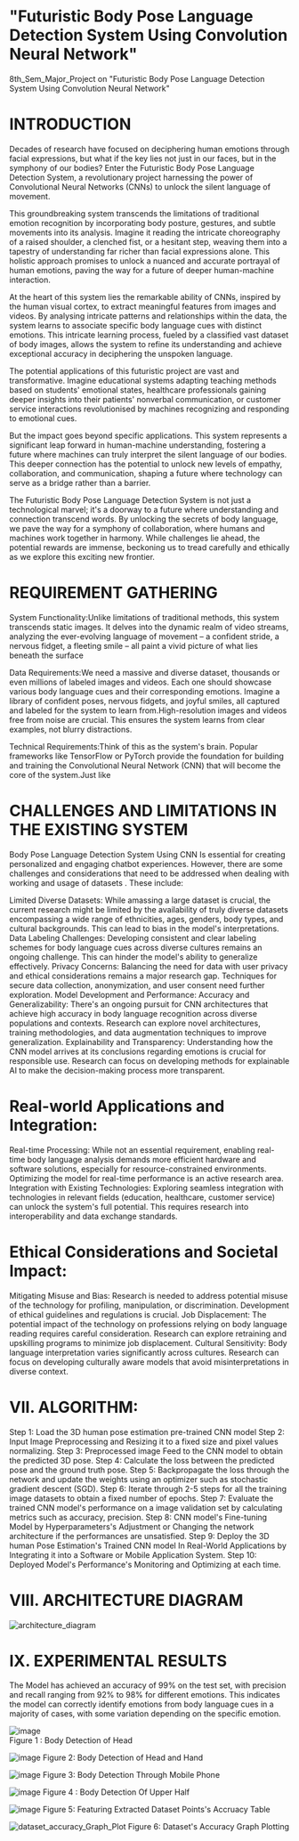 #  "Futuristic Body Pose Language Detection System Using Convolution Neural Network"
8th_Sem_Major_Project on "Futuristic Body Pose Language Detection System Using Convolution Neural Network" 


#  INTRODUCTION 
Decades of research have focused on deciphering human emotions through facial expressions, but what if the key lies not just in our faces, but in the symphony of our bodies? Enter the Futuristic Body Pose Language Detection System, a revolutionary project harnessing the power of Convolutional Neural Networks (CNNs) to unlock the silent language of movement.

This groundbreaking system transcends the limitations of traditional emotion recognition by incorporating body posture, gestures, and subtle movements into its analysis. Imagine it reading the intricate choreography of a raised shoulder, a clenched fist, or a hesitant step, weaving them into a tapestry of understanding far richer than facial expressions alone. This holistic approach promises to unlock a nuanced and accurate portrayal of human emotions, paving the way for a future of deeper human-machine interaction.

At the heart of this system lies the remarkable ability of CNNs, inspired by the human visual cortex, to extract meaningful features from images and videos. By analysing intricate patterns and relationships within the data, the system learns to associate specific body language cues with distinct emotions. This intricate learning process, fueled by a classified vast dataset of body images, allows the system to refine its understanding and achieve exceptional accuracy in deciphering the unspoken language.

The potential applications of this futuristic project are vast and transformative. Imagine educational systems adapting teaching methods based on students' emotional states, healthcare professionals gaining deeper insights into their patients' nonverbal communication, or customer service interactions revolutionised by machines recognizing and responding to emotional cues.

But the impact goes beyond specific applications. This system represents a significant leap forward in human-machine understanding, fostering a future where machines can truly interpret the silent language of our bodies. This deeper connection has the potential to unlock new levels of empathy, collaboration, and communication, shaping a future where technology can serve as a bridge rather than a barrier.

The Futuristic Body Pose Language Detection System is not just a technological marvel; it's a doorway to a future where understanding and connection transcend words. By unlocking the secrets of body language, we pave the way for a symphony of collaboration, where humans and machines work together in harmony. While challenges lie ahead, the potential rewards are immense, beckoning us to tread carefully and ethically as we explore this exciting new frontier.



#  REQUIREMENT GATHERING
System Functionality:Unlike limitations of traditional methods, this system transcends static images. It delves into the dynamic realm of video streams, analyzing the ever-evolving language of movement – a confident stride, a nervous fidget, a fleeting smile – all paint a vivid picture of what lies beneath the surface

Data Requirements:We need a massive and diverse dataset, thousands or even millions of labeled images and videos. Each one should showcase various body language cues and their corresponding emotions. Imagine a library of confident poses, nervous fidgets, and joyful smiles, all captured and labeled for the system to learn from.High-resolution images and videos free from noise are crucial. This ensures the system learns from clear examples, not blurry distractions.

Technical Requirements:Think of this as the system's brain. Popular frameworks like TensorFlow or PyTorch provide the foundation for building and training the Convolutional Neural Network (CNN) that will become the core of the system.Just like 
 

 #  CHALLENGES AND LIMITATIONS IN THE EXISTING SYSTEM

Body Pose Language Detection System Using CNN Is essential for creating personalized and engaging chatbot experiences. However, there are some challenges and considerations that need to be addressed when dealing with working and usage of datasets . These include:

Limited Diverse Datasets: While amassing a large dataset is crucial, the current research might be limited by the availability of truly diverse datasets encompassing a wide range of ethnicities, ages, genders, body types, and cultural backgrounds. This can lead to bias in the model's interpretations.
Data Labeling Challenges: Developing consistent and clear labeling schemes for body language cues across diverse cultures remains an ongoing challenge. This can hinder the model's ability to generalize effectively.
Privacy Concerns: Balancing the need for data with user privacy and ethical considerations remains a major research gap. Techniques for secure data collection, anonymization, and user consent need further exploration.
        Model Development and Performance:
Accuracy and Generalizability: There's an ongoing pursuit for CNN architectures that achieve high accuracy in body language recognition across diverse populations and contexts. Research can explore novel architectures, training methodologies, and data augmentation techniques to improve generalization.
Explainability and Transparency: Understanding how the CNN model arrives at its conclusions regarding emotions is crucial for responsible use. Research can focus on developing methods for explainable AI to make the decision-making process more transparent.

   #     Real-world Applications and Integration:
Real-time Processing: While not an essential requirement, enabling real-time body language analysis demands more efficient hardware and software solutions, especially for resource-constrained environments. Optimizing the model for real-time performance is an active research area.
Integration with Existing Technologies: Exploring seamless integration with technologies in relevant fields (education, healthcare, customer service) can unlock the system's full potential. This requires research into interoperability and data exchange standards.

  #    Ethical Considerations and Societal Impact:
Mitigating Misuse and Bias: Research is needed to address potential misuse of the technology for profiling, manipulation, or discrimination. Development of ethical guidelines and regulations is crucial.
Job Displacement: The potential impact of the technology on professions relying on body language reading requires careful consideration. Research can explore retraining and upskilling programs to minimize job displacement.
Cultural Sensitivity: Body language interpretation varies significantly across cultures. Research can focus on developing culturally aware models that avoid misinterpretations in diverse context.

 # VII. ALGORITHM:
Step 1: Load the 3D human pose estimation pre-trained CNN model 
Step 2: Input Image Preprocessing and Resizing it to a fixed size and  pixel values normalizing.
Step 3: Preprocessed image Feed to the CNN model to obtain the predicted 3D pose.
Step 4: Calculate the loss between the predicted pose and the ground truth pose.
Step 5: Backpropagate the loss through the network and update the weights using an optimizer such as stochastic gradient descent (SGD).
Step 6: Iterate through 2-5 steps for all the training image datasets to obtain a fixed number of epochs.
Step 7: Evaluate the trained CNN model's performance on a image validation set by calculating metrics such as accuracy, precision.
Step 8: CNN model's Fine-tuning Model by Hyperparameters's Adjustment  or Changing the network architecture if the performances are unsatisfied.
Step 9: Deploy the 3D human Pose Estimation's Trained CNN model In Real-World Applications by Integrating it into a Software or Mobile Application System.
Step 10: Deployed Model's Performance's Monitoring and Optimizing at each time.
                   
#    VIII. ARCHITECTURE DIAGRAM

![architecture_diagram](https://github.com/Sarthak1261/ICONDEEP24_Project_Conference/assets/168224148/244b0611-1469-4128-92b8-e6da8d4d7e28)

                                
                                
                    
                     
  # IX. EXPERIMENTAL RESULTS
  
The Model has achieved an accuracy of 99% on the test set, with precision and recall ranging from 92% to 98% for different emotions. This indicates the model can correctly identify emotions from body language cues in a majority of cases, with some variation depending on the specific emotion.

![image](https://github.com/Sarthak1261/ICONDEEP24_Project_Conference/assets/168224148/5031e978-df2c-420c-81d6-fb22a828146b)             
Figure 1 :  Body Detection of Head

![image](https://github.com/Sarthak1261/ICONDEEP24_Project_Conference/assets/168224148/9cbccc2a-1291-4fd5-8883-a28b71e97d37)
Figure 2:  Body Detection of Head and Hand 


![image](https://github.com/Sarthak1261/ICONDEEP24_Project_Conference/assets/168224148/a97eae21-17dc-414e-97ac-4d3118fca3cd)
Figure 3: Body Detection Through Mobile Phone


![image](https://github.com/Sarthak1261/ICONDEEP24_Project_Conference/assets/168224148/ad7b7990-2787-4b49-8bda-1225041ff07f)
Figure 4 : Body Detection Of Upper Half

![image](https://github.com/Sarthak1261/ICONDEEP24_Project_Conference/assets/168224148/f93b375d-83de-4cee-9d56-267ae329f5c3)
Figure 5: Featuring Extracted Dataset Points's Accruacy Table

![dataset_accuracy_Graph_Plot](https://github.com/Sarthak1261/ICONDEEP24_Project_Conference/assets/168224148/2431a989-fd79-48e6-9998-7e7f8c25aee0)
Figure 6: Dataset's Accuracy Graph Plotting
